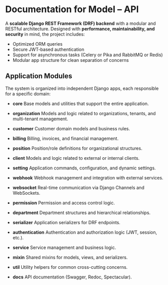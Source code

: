 # Documentation for **Model – API**

A **scalable Django REST Framework (DRF) backend** with a modular and RESTful architecture.
Designed with **performance, maintainability, and security** in mind, the project includes:

- Optimized ORM queries
- Secure JWT-based authentication
- Support for asynchronous tasks (Celery or Pika and RabbitMQ or Redis)
- Modular app structure for clean separation of concerns

## Application Modules

The system is organized into independent Django apps, each responsible for a specific domain:

- **core**
  Base models and utilities that support the entire application.

- **organization**
  Models and logic related to organizations, tenants, and multi-tenant management.

- **customer**
  Customer domain models and business rules.

- **billing**
  Billing, invoices, and financial management.

- **position**
  Position/role definitions for organizational structures.

- **client**
  Models and logic related to external or internal clients.

- **setting**
  Application commands, configuration, and dynamic settings.

- **webhook**
  Webhook management and integration with external services.

- **websocket**
  Real-time communication via Django Channels and WebSockets.

- **permission**
  Permission and access control logic.

- **department**
  Department structures and hierarchical relationships.

- **serializer**
  Application serializers for DRF endpoints.

- **authentication**
  Authentication and authorization logic (JWT, session, etc.).

- **service**
  Service management and business logic.

- **mixin**
  Shared mixins for models, views, and serializers.

- **util**
  Utility helpers for common cross-cutting concerns.

- **docs**
  API documentation (Swagger, Redoc, Spectacular).
